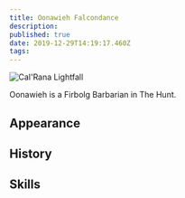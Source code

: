 ```yaml
---
title: Oonawieh Falcondance
description: 
published: true
date: 2019-12-29T14:19:17.460Z
tags: 
---
```


<img src="https://s3.amazonaws.com/files.d20.io/images/96453630/VeDBUU3UH83O3B_J0prvcQ/max.png?1573258351" style="max-width: 300px" alt="Cal'Rana Lightfall" />

Oonawieh is a Firbolg Barbarian in The Hunt.

## Appearance

## History

## Skills